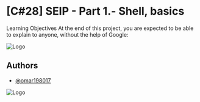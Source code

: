 
# [C#28] SEIP - Part 1.-  Shell, basics

Learning Objectives
At the end of this project, you are expected to be able to explain to anyone, without the help of Google:

![Logo](https://tpc.googlesyndication.com/simgad/13527734259634333935)


## Authors

- [@omar198017](https://www.github.com/omar198017)




![Logo](https://www.muylinux.com/wp-content/uploads/2018/11/bash.png)


